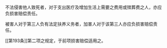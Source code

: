 不法侵害他人致死者，对于支出医疗及增加生活上需要之费用或殡葬费之人，亦应负损害赔偿责任。

被害人对于第三人负有法定扶养义务者，加害人对于该第三人亦应负损害赔偿责任。

[[第193条]]第二项之规定，于前项损害赔偿适用之。